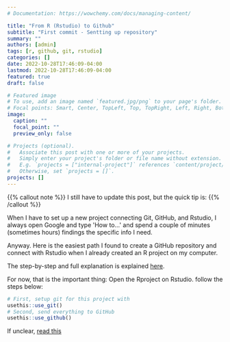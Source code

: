 ```yaml
---
# Documentation: https://wowchemy.com/docs/managing-content/

title: "From R (Rstudio) to Github"
subtitle: "First commit - Sentting up repository"
summary: ""
authors: [admin]
tags: [r, github, git, rstudio]
categories: []
date: 2022-10-28T17:46:09-04:00
lastmod: 2022-10-28T17:46:09-04:00
featured: true
draft: false

# Featured image
# To use, add an image named `featured.jpg/png` to your page's folder.
# Focal points: Smart, Center, TopLeft, Top, TopRight, Left, Right, BottomLeft, Bottom, BottomRight.
image:
  caption: ""
  focal_point: ""
  preview_only: false

# Projects (optional).
#   Associate this post with one or more of your projects.
#   Simply enter your project's folder or file name without extension.
#   E.g. `projects = ["internal-project"]` references `content/project/deep-learning/index.md`.
#   Otherwise, set `projects = []`.
projects: []
---
```


{{% callout note %}}
I still have to update this post, but the quick tip is:
{{% /callout %}}

When I have to set up a new project connecting Git, GitHub, and Rstudio, I always open Google and type 'How to...' and spend a couple of minutes (sometimes hours) findings the specific info I need. 

Anyway. Here is the easiest path I found to create a GitHub repository and connect with Rstudio when I already created an R project on my computer. 

The step-by-step and full explanation is explained [here](https://happygitwithr.com/existing-github-last.html).

For now, that is the important thing:
Open the Rproject on Rstudio. 
follow the steps below:


```R
# First, setup git for this project with
usethis::use_git()
# Second, send everything to GitHub
usethis::use_github()
```

If unclear, [read this](https://happygitwithr.com/existing-github-last.html)

